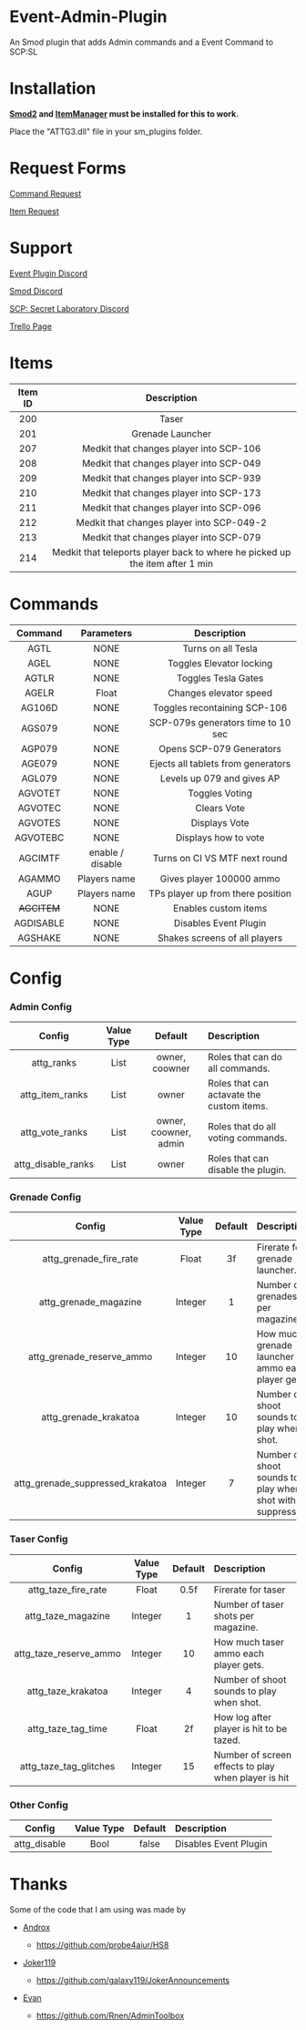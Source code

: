 # Event-Admin-Plugin
An Smod plugin that adds Admin commands and a Event Command to SCP:SL

# Installation
**[Smod2](https://github.com/Grover-c13/Smod2) and [ItemManager](https://github.com/probe4aiur/ItemManager) must be installed for this to work.**

Place the "ATTG3.dll" file in your sm_plugins folder.
# Request Forms

[Command Request](https://goo.gl/forms/GW8Ic4UplluDDP592) 

[Item Request](https://goo.gl/forms/yMY8dRiiafXGqW3y2)

# Support

[Event Plugin Discord](https://discord.gg/8bjsvST)

[Smod Discord](https://discord.gg/nJRA2CT)

[SCP: Secret Laboratory Discord](https://discord.gg/scpsl )

[Trello Page](https://trello.com/b/YpKW1b8p/event-plugin)

# Items
| Item ID       | Description |
| :-------------: | :---------: | 
| 200 | Taser |
| 201 | Grenade Launcher |
| 207 | Medkit that changes player into SCP-106 |
| 208 | Medkit that changes player into SCP-049 |
| 209 | Medkit that changes player into SCP-939 |
| 210 | Medkit that changes player into SCP-173 |
| 211 | Medkit that changes player into SCP-096 |
| 212 | Medkit that changes player into SCP-049-2 |
| 213 | Medkit that changes player into SCP-079 |
| 214 | Medkit that teleports player back to where he picked up the item after 1 min |

# Commands
| Command      | Parameters| Description |
| :-------------: | :---------: | :---------: | 
| AGTL | NONE | Turns on all Tesla |
| AGEL | NONE | Toggles Elevator locking |
| AGTLR | NONE | Toggles Tesla Gates |
| AGELR | Float | Changes elevator speed |
| AG106D | NONE | Toggles recontaining SCP-106 |
| AGS079 | NONE | SCP-079s generators time to 10 sec |
| AGP079 | NONE | Opens SCP-079 Generators |
| AGE079 | NONE | Ejects all tablets from generators |
| AGL079 | NONE | Levels up 079 and gives AP |
| AGVOTET | NONE | Toggles Voting  |
| AGVOTEC | NONE| Clears Vote |
| AGVOTES | NONE | Displays Vote |
| AGVOTEBC| NONE | Displays how to vote |
| AGCIMTF | enable / disable |Turns on CI VS MTF next round |
| AGAMMO | Players name |Gives player 100000 ammo|
| AGUP | Players name | TPs player up from there position |
| ~~AGCITEM~~ | NONE | Enables custom items |
| AGDISABLE | NONE | Disables Event Plugin |
| AGSHAKE | NONE | Shakes screens of all players |


# Config


### Admin Config
| Config        | Value Type | Default | Description |
| :-------------: | :---------: | :---------: |:------ |
| attg_ranks | List | owner, coowner | Roles that can do all commands. |
| attg_item_ranks | List | owner | Roles that can actavate the custom items. |
| attg_vote_ranks | List | owner, coowner, admin | Roles that do all voting commands. |
| attg_disable_ranks | List | owner | Roles that can disable the plugin. |


### Grenade Config
| Config        | Value Type | Default | Description |
| :-------------: | :---------: | :---------: |:------ |
| attg_grenade_fire_rate | Float | 3f | Firerate for grenade launcher. |
| attg_grenade_magazine | Integer | 1 | Number of grenades per magazine. |
| attg_grenade_reserve_ammo | Integer | 10 | How much grenade launcher ammo each player gets. |
| attg_grenade_krakatoa | Integer | 10 | Number of shoot sounds to play when shot. |
| attg_grenade_suppressed_krakatoa | Integer | 7 | Number of shoot sounds to play when shot with a suppressor. |

### Taser Config
| Config        | Value Type | Default | Description |
| :-------------: | :---------: | :---------: |:------ |
| attg_taze_fire_rate | Float | 0.5f | Firerate for taser |
| attg_taze_magazine | Integer | 1 | Number of taser shots per magazine. |
| attg_taze_reserve_ammo | Integer | 10 | How much taser ammo each player gets. |
| attg_taze_krakatoa | Integer | 4 | Number of shoot sounds to play when shot. |
| attg_taze_tag_time | Float | 2f | How log after player is hit to be tazed. |
| attg_taze_tag_glitches | Integer | 15 | Number of screen effects to play when player is hit |

### Other Config
| Config        | Value Type | Default | Description |
| :-------------: | :---------: | :---------: |:------ |
| attg_disable | Bool | false | Disables Event Plugin |

# Thanks
Some of the code that I am using was made by 

* [Androx](https://github.com/probe4aiur)

  * https://github.com/probe4aiur/HS8

* [Joker119](https://github.com/galaxy119)

  * https://github.com/galaxy119/JokerAnnouncements

* [Evan](https://github.com/Rnen)

  * https://github.com/Rnen/AdminToolbox
